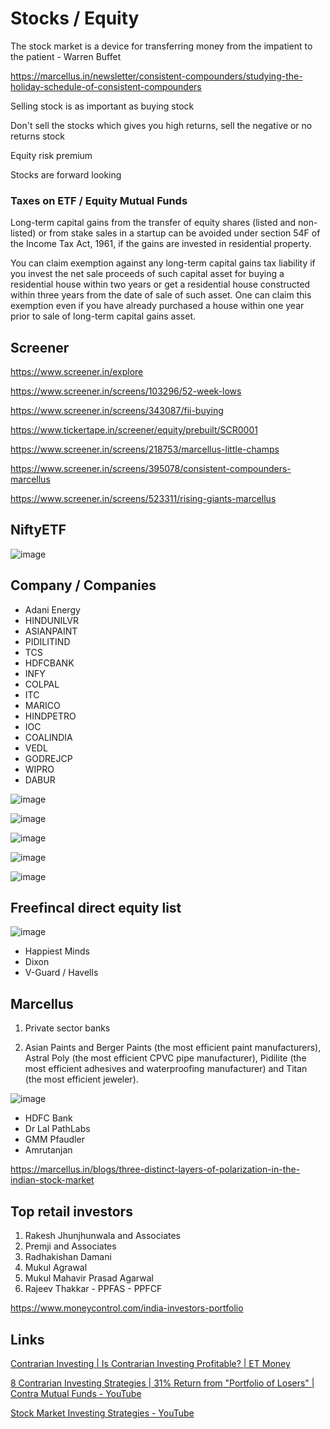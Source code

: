 # Stocks / Equity

The stock market is a device for transferring money from the impatient to the patient - Warren Buffet

<https://marcellus.in/newsletter/consistent-compounders/studying-the-holiday-schedule-of-consistent-compounders>

Selling stock is as important as buying stock

Don't sell the stocks which gives you high returns, sell the negative or no returns stock

Equity risk premium

Stocks are forward looking

### Taxes on ETF / Equity Mutual Funds

Long-term capital gains from the transfer of equity shares (listed and non-listed) or from stake sales in a startup can be avoided under section 54F of the Income Tax Act, 1961, if the gains are invested in residential property.

You can claim exemption against any long-term capital gains tax liability if you invest the net sale proceeds of such capital asset for buying a residential house within two years or get a residential house constructed within three years from the date of sale of such asset. One can claim this exemption even if you have already purchased a house within one year prior to sale of long-term capital gains asset.

## Screener

<https://www.screener.in/explore>

<https://www.screener.in/screens/103296/52-week-lows>

<https://www.screener.in/screens/343087/fii-buying>

<https://www.tickertape.in/screener/equity/prebuilt/SCR0001>

<https://www.screener.in/screens/218753/marcellus-little-champs>

<https://www.screener.in/screens/395078/consistent-compounders-marcellus>

<https://www.screener.in/screens/523311/rising-giants-marcellus>

## NiftyETF

![image](../../media/TODO-Financial-Finance-Investing_Stocks-image1.jpg)

## Company / Companies

- Adani Energy
- HINDUNILVR
- ASIANPAINT
- PIDILITIND
- TCS
- HDFCBANK
- INFY
- COLPAL
- ITC
- MARICO
- HINDPETRO
- IOC
- COALINDIA
- VEDL
- GODREJCP
- WIPRO
- DABUR

![image](../../media/TODO-Financial-Finance-Investing_Stocks-image2.jpg)

![image](../../media/TODO-Financial-Finance-Investing_Stocks-image3.jpg)

![image](../../media/TODO-Financial-Finance-Investing_Stocks-image4.jpg)

![image](../../media/TODO-Financial-Finance-Investing_Stocks-image5.jpg)

![image](../../media/TODO-Financial-Finance-Investing_Stocks-image6.jpg)

## Freefincal direct equity list

![image](../../media/TODO-Financial-Finance-Investing_Stocks-image7.jpg)

- Happiest Minds
- Dixon
- V-Guard / Havells

## Marcellus

1. Private sector banks

2. Asian Paints and Berger Paints (the most efficient paint manufacturers), Astral Poly (the most efficient CPVC pipe manufacturer), Pidilite (the most efficient adhesives and waterproofing manufacturer) and Titan (the most efficient jeweler).

![image](../../media/TODO-Financial-Finance-Investing_Stocks-image8.jpg)

- HDFC Bank
- Dr Lal PathLabs
- GMM Pfaudler
- Amrutanjan

<https://marcellus.in/blogs/three-distinct-layers-of-polarization-in-the-indian-stock-market>

## Top retail investors

1. Rakesh Jhunjhunwala and Associates
2. Premji and Associates
3. Radhakishan Damani
4. Mukul Agrawal
5. Mukul Mahavir Prasad Agarwal
6. Rajeev Thakkar - PPFAS - PPFCF

<https://www.moneycontrol.com/india-investors-portfolio>

## Links

[Contrarian Investing | Is Contrarian Investing Profitable? | ET Money](https://youtu.be/vnQRuNuJckE)

[8 Contrarian Investing Strategies | 31% Return from "Portfolio of Losers" | Contra Mutual Funds - YouTube](https://www.youtube.com/watch?v=EtuJa-TnSc4)

[Stock Market Investing Strategies - YouTube](https://www.youtube.com/playlist?list=PLJND7T5G_LHDgNeP6OgIrwlOC0h0LNAH6)
